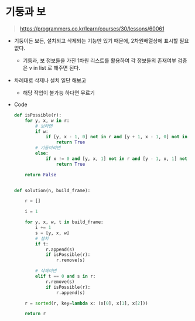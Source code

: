 # 기둥과 보

> https://programmers.co.kr/learn/courses/30/lessons/60061



- 기둥이든 보든, 설치되고 삭제되는 기능만 있기 때문에, 2차원배열상에 표시할 필요없다.
  - 기둥과, 보 정보들을 가진 1차원 리스트를 활용하여 각 정보들의 존재여부 검증은 v in list 로 해주면 된다.
- 차례대로 삭제나 설치 일단 해보고
  - 해당 작업이 불가능 하다면 무르기



- Code

  ```python
  def isPossible(r):
      for y, x, w in r:
          # 보라면
          if w:
              if [y, x - 1, 0] not in r and [y + 1, x - 1, 0] not in r and not ([y - 1, x, 1] in r and [y + 1, x, 1] in r):
                  return True
          # 기둥이라면
          else:
              if x != 0 and [y, x, 1] not in r and [y - 1, x, 1] not in r and [y, x - 1, 0] not in r:
                  return True
  
      return False
  
  
  def solution(n, build_frame):
  
      r = []
  
      i = 1
  
      for y, x, w, t in build_frame:
          i += 1
          s = [y, x, w]
          # 설치
          if t:
              r.append(s)
              if isPossible(r):
                  r.remove(s)
  
          # 삭제이면
          elif t == 0 and s in r:
              r.remove(s)
              if isPossible(r):
                  r.append(s)
  
      r = sorted(r, key=lambda x: (x[0], x[1], x[2]))
  
      return r
  ```

  